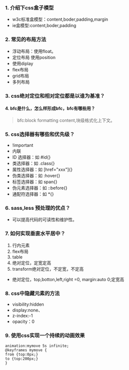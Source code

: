 ### 1. 介绍下css盒子模型

* w3c标准盒模型：content,boder,padding,margin
* ie盒模型:content,boder,padding


### 2. 常见的布局方法

* 浮动布局：使用float。
* 定位布局 使用position
* 使用diplay
* flex布局
* grid布局
* 多列布局


### 3. css绝对定位和相对定位都是以谁为基准？


#### 4. bfc是什么，怎么样形成bfc，bfc有哪些用？

> bfc:block formatting content,块级格式化上下文。

### 5. css选择器有哪些和优先级？
* !important
* 内联
* ID 选择器：如 #id{}
* 类选择器：如 .class{}
* 属性选择器：如 [href="xxx"]{}
* 伪类选择器：如 :hover{}
* 标签选择器：如 span{}
* 伪元素选择器：如 ::before{}
* 通配符选择器：如 *{}

### 6. sass,less 预处理的优点？
* 可以提高代码的可读性和维护性。

### 7. 如何实现垂直水平居中？

1. 行内元素
2. flex布局
3. table
4. 绝对定位，定宽定高
5. transform绝对定位，不定宽，不定高
* 绝对定位，top,botton,left,right =0, margin:auto 0;定宽高

### 8. css中隐藏元素的方法

* visibility:hidden
* display:none、
* z-index:-1
* opacity：0


### 9. 使用css实现一个持续的动画效果

```
animation:mymove 5s infinite;
@keyframes mymove {
from {top:0px;}
to {top:200px;}
}
```

